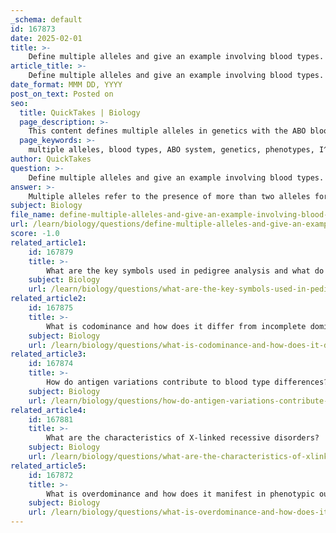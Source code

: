```yaml
---
_schema: default
id: 167873
date: 2025-02-01
title: >-
    Define multiple alleles and give an example involving blood types.
article_title: >-
    Define multiple alleles and give an example involving blood types.
date_format: MMM DD, YYYY
post_on_text: Posted on
seo:
  title: QuickTakes | Biology
  page_description: >-
    This content defines multiple alleles in genetics with the ABO blood group system as an example, explaining the genotypes and phenotypes related to human blood types and the concept of codominance.
  page_keywords: >-
    multiple alleles, blood types, ABO system, genetics, phenotypes, I^A, I^B, i, Type A, Type B, Type AB, Type O, codominance, allele combinations, inheritance, red blood cells, blood type compatibility, immune response
author: QuickTakes
question: >-
    Define multiple alleles and give an example involving blood types.
answer: >-
    Multiple alleles refer to the presence of more than two alleles for a genetic trait within a population. While an individual can only inherit two alleles (one from each parent), multiple alleles can exist in the broader population, leading to a variety of phenotypes.\n\nA classic example of multiple alleles is the ABO blood group system in humans, which is determined by three alleles: $I^A$, $I^B$, and $i$. The combinations of these alleles result in four possible blood types:\n\n- **Type A**: Can be either $I^A I^A$ (homozygous) or $I^A i$ (heterozygous).\n- **Type B**: Can be either $I^B I^B$ (homozygous) or $I^B i$ (heterozygous).\n- **Type AB**: Genotype $I^A I^B$, where both alleles are expressed equally, demonstrating codominance.\n- **Type O**: Genotype $ii$, where neither A nor B antigens are present.\n\nIn the case of blood type AB, both the $I^A$ and $I^B$ alleles are expressed simultaneously, resulting in the presence of both A and B antigens on the surface of red blood cells. This is a clear example of codominance, where both alleles contribute equally to the phenotype. The presence of these antigens is crucial for determining blood type compatibility, especially in medical situations such as blood transfusions, where mismatched blood types can trigger an immune response. \n\nIn summary, the ABO blood group system exemplifies the principles of multiple alleles and codominance in genetics.
subject: Biology
file_name: define-multiple-alleles-and-give-an-example-involving-blood-types.md
url: /learn/biology/questions/define-multiple-alleles-and-give-an-example-involving-blood-types
score: -1.0
related_article1:
    id: 167879
    title: >-
        What are the key symbols used in pedigree analysis and what do they represent?
    subject: Biology
    url: /learn/biology/questions/what-are-the-key-symbols-used-in-pedigree-analysis-and-what-do-they-represent
related_article2:
    id: 167875
    title: >-
        What is codominance and how does it differ from incomplete dominance?
    subject: Biology
    url: /learn/biology/questions/what-is-codominance-and-how-does-it-differ-from-incomplete-dominance
related_article3:
    id: 167874
    title: >-
        How do antigen variations contribute to blood type differences?
    subject: Biology
    url: /learn/biology/questions/how-do-antigen-variations-contribute-to-blood-type-differences
related_article4:
    id: 167881
    title: >-
        What are the characteristics of X-linked recessive disorders?
    subject: Biology
    url: /learn/biology/questions/what-are-the-characteristics-of-xlinked-recessive-disorders
related_article5:
    id: 167872
    title: >-
        What is overdominance and how does it manifest in phenotypic outcomes?
    subject: Biology
    url: /learn/biology/questions/what-is-overdominance-and-how-does-it-manifest-in-phenotypic-outcomes
---
```


&nbsp;